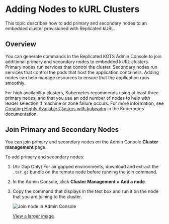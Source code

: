# Adding Nodes to kURL Clusters

This topic describes how to add primary and secondary nodes to an embedded cluster provisioned with Replicated kURL.

## Overview

You can generate commands in the Replicated KOTS Admin Console to join additional primary and secondary nodes to embedded kURL clusters. Primary nodes run services that control the cluster. Secondary nodes run services that control the pods that host the application containers. Adding nodes can help manage resources to ensure that the application runs smoothly.

For high availability clusters, Kubernetes recommends using at least three primary nodes, and that you use an odd number of nodes to help with leader selection if machine or zone failure occurs. For more information, see [Creating Highly Available Clusters with kubeadm](https://kubernetes.io/docs/setup/production-environment/tools/kubeadm/high-availability/) in the Kubernetes documentation.

## Join Primary and Secondary Nodes

You can join primary and secondary nodes on the Admin Console **Cluster management** page.

To add primary and secondary nodes:

1. (Air Gap Only) For air gapped environments, download and extract the `.tar.gz` bundle on the remote node before running the join command.
1. In the Admin Console, click **Cluster Management > Add a node**.
1. Copy the command that displays in the text box and run it on the node that you are joining to the cluster.

     ![Join node in Admin Console](/images/join-node.png)

     [View a larger image](/images/join-node.png)